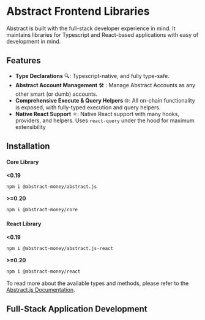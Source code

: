 # Abstract Frontend Libraries

Abstract is built with the full-stack developer experience in mind. It maintains libraries for Typescript and React-based applications with easy of development in mind.
## Features

- **Type Declarations** 🔍: Typescript-native, and fully type-safe.
- **Abstract Account Management** 🛠️ : Manage Abstract Accounts as any other smart (or dumb) accounts.
- **Comprehensive Execute & Query Helpers** 🌐: All on-chain functionality is exposed, with fully-typed execution and query helpers.
- **Native React Support** ⚛︎️: Native React support with many hooks, providers, and helpers. Uses `react-query` under the hood for maximum extensibility

## Installation

#### Core Library

**<0.19**
```bash
npm i @abstract-money/abstract.js
```

**>=0.20**
```bash
npm i @abstract-money/core
```

#### React Library

**<0.19**
```bash
npm i @abstract-money/abstract.js-react
```

**>=0.20**
```bash
npm i @abstract-money/react
```

To read more about the available types and methods, please refer to
the <a href="https://abstractjs.abstract.money/" target="_blank">Abstract.js Documentation</a>.

## Full-Stack Application Development